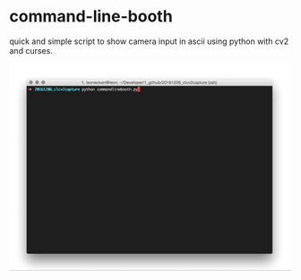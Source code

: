 # command-line-booth

quick and simple script to show camera input in ascii using python with cv2 and curses.

![image](https://github.com/leoneckert/command-line-booth/blob/master/image.gif)